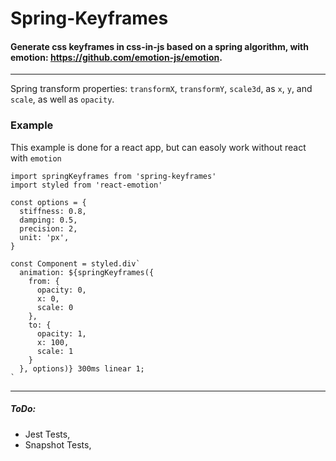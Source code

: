 # Spring-Keyframes

#### Generate css keyframes in css-in-js based on a spring algorithm, with emotion: https://github.com/emotion-js/emotion.

---

Spring transform properties: `transformX`, `transformY`, `scale3d`, as `x`, `y`, and `scale`, as well as `opacity`.

### Example
This example is done for a react app, but can easoly work without react with `emotion`

```
import springKeyframes from 'spring-keyframes'
import styled from 'react-emotion'

const options = {
  stiffness: 0.8,
  damping: 0.5,
  precision: 2,
  unit: 'px',
}

const Component = styled.div`
  animation: ${springKeyframes({
    from: {
      opacity: 0,
      x: 0,
      scale: 0
    },
    to: {
      opacity: 1,
      x: 100,
      scale: 1
    }
  }, options)} 300ms linear 1;
`
```

---

##### ToDo:

* Jest Tests,
* Snapshot Tests,
